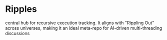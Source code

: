 # Ripples
 central hub for recursive execution tracking. It aligns with "Rippling Out" across universes, making it an ideal meta-repo for AI-driven multi-threading discussions
